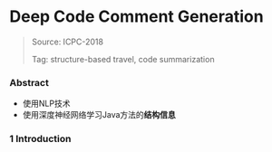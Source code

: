 # Deep Code Comment Generation

> Source: ICPC-2018
>
> Tag: structure-based travel, code summarization 

### Abstract

+ 使用NLP技术
+ 使用深度神经网络学习Java方法的**结构信息**

### 1 Introduction

